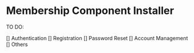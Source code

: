 Membership Component Installer
======================


TO DO:

[] Authentication
[] Registration
[] Password Reset
[] Account Management
[] Others
